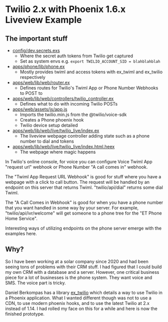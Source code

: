 # Twilio 2.x with Phoenix 1.6.x Liveview Example

## The important stuff
* [config/dev.secrets.exs](https://github.com/marth141/twilio_boilerplate/blob/master/config/dev.secrets.exs)
  * Where the secret auth tokens from Twilio get captured
  * Set as system envs e.g. `export TWILIO_ACCOUNT_SID = blahblahblah`
* [apps/phone/lib/phone.ex](https://github.com/marth141/twilio_boilerplate/blob/master/apps/phone/lib/phone.ex)
  * Mostly provides twiml and access tokens with ex_twiml and ex_twilio respectively
* [apps/web/lib/web/router.ex](https://github.com/marth141/twilio_boilerplate/blob/master/apps/web/lib/web/router.ex)
  * Defines routes for Twilio's Twiml App or Phone Number Webhooks to POST to
* [apps/web/lib/web/controllers/twilio_controller.ex](https://github.com/marth141/twilio_boilerplate/blob/master/apps/web/lib/web/controllers/twilio_controller.ex)
  * Defines what to do with incoming Twilio POSTs
* [apps/web/assets/js/app.js](https://github.com/marth141/twilio_boilerplate/blob/master/apps/web/assets/js/app.js)
  * Imports the twilio.min.js from the @twilio/voice-sdk
  * Creates a Phone phoenix hook
  * Twilio device setup detailed
* [apps/web/lib/web/live/twilio_live/index.ex](https://github.com/marth141/twilio_boilerplate/blob/master/apps/web/lib/web/live/twilio_live/index.ex)
  * The liveview webpage controller adding state such as a phone number to dial and tokens
* [apps/web/lib/web/live/twilio_live/index.html.heex](https://github.com/marth141/twilio_boilerplate/blob/master/apps/web/lib/web/live/twilio_live/index.html.heex)
  * The webpage where magic happens

In Twilio's online console, for voice you can configure Voice Twiml App "request url" webhook or Phone Number "A call comes in" webhook.

The "Twiml App Request URL Webhook" is good for stuff where you have a webpage with a click to call button. The request will be handled by an endpoint on this server that returns Twiml. "twilio/api/dial" returns some dial Twiml.

The "A Call Comes in Webhook" is good for when you have a phone number that you want handled in some way by your server. For example, "twilio/api/ivr/welcome" will get someone to a phone tree for the "ET Phone Home Service".

Interesting ways of utilizing endpoints on the phone server emerge with the examples here.

## Why?
So I have been working at a solar company since 2020 and had been seeing tons of problems with their CRM stuff. I had figured that I could build my own CRM with a database and a server. However, one critical business piece for a lot of businesses is the phone system. They want voice and SMS. The voice part is tricky.

Daniel Berkompas has a library [ex_twilio](https://github.com/danielberkompas/ex_twilio) which details a way to use Twilio in a Phoenix application. What I wanted different though was not to use a CDN, to use modern phoenix hooks, and to use the latest Twilio at 2.x instead of 1.14. I had rolled my face on this for a while and here is now the finished prototype.
